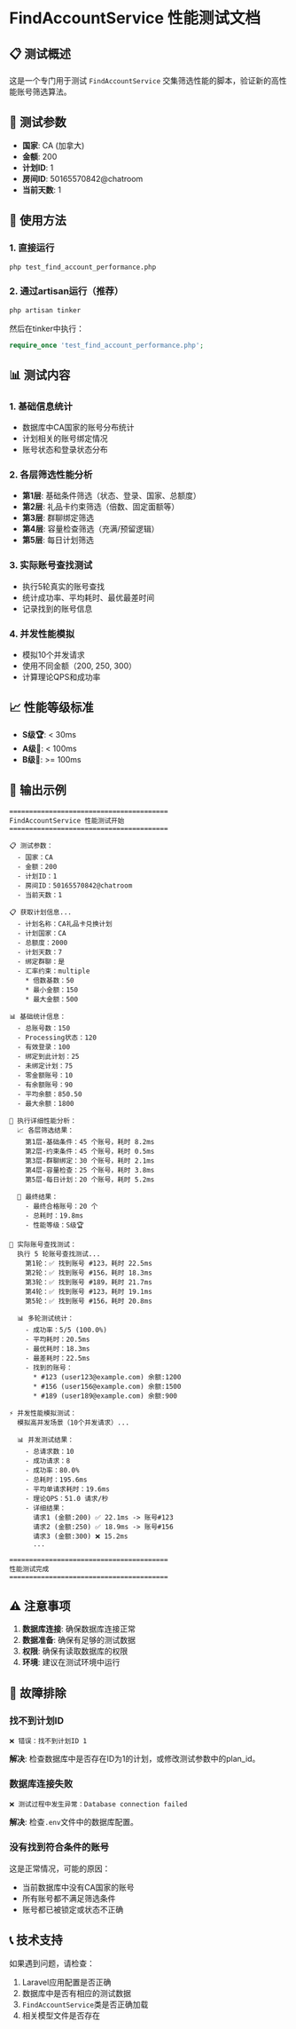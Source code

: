 # FindAccountService 性能测试文档

## 📋 测试概述

这是一个专门用于测试 `FindAccountService` 交集筛选性能的脚本，验证新的高性能账号筛选算法。

## 🎯 测试参数

- **国家**: CA (加拿大)
- **金额**: 200
- **计划ID**: 1
- **房间ID**: 50165570842@chatroom
- **当前天数**: 1

## 🚀 使用方法

### 1. 直接运行

```bash
php test_find_account_performance.php
```

### 2. 通过artisan运行（推荐）

```bash
php artisan tinker
```

然后在tinker中执行：
```php
require_once 'test_find_account_performance.php';
```

## 📊 测试内容

### 1. 基础信息统计
- 数据库中CA国家的账号分布统计
- 计划相关的账号绑定情况
- 账号状态和登录状态分布

### 2. 各层筛选性能分析
- **第1层**: 基础条件筛选（状态、登录、国家、总额度）
- **第2层**: 礼品卡约束筛选（倍数、固定面额等）
- **第3层**: 群聊绑定筛选
- **第4层**: 容量检查筛选（充满/预留逻辑）
- **第5层**: 每日计划筛选

### 3. 实际账号查找测试
- 执行5轮真实的账号查找
- 统计成功率、平均耗时、最优最差时间
- 记录找到的账号信息

### 4. 并发性能模拟
- 模拟10个并发请求
- 使用不同金额（200, 250, 300）
- 计算理论QPS和成功率

## 📈 性能等级标准

- **S级🏆**: < 30ms
- **A级🥇**: < 100ms  
- **B级🥈**: >= 100ms

## 🔧 输出示例

```
========================================
FindAccountService 性能测试开始
========================================

📋 测试参数：
  - 国家：CA
  - 金额：200
  - 计划ID：1
  - 房间ID：50165570842@chatroom
  - 当前天数：1

📋 获取计划信息...
  - 计划名称：CA礼品卡兑换计划
  - 计划国家：CA
  - 总额度：2000
  - 计划天数：7
  - 绑定群聊：是
  - 汇率约束：multiple
    * 倍数基数：50
    * 最小金额：150
    * 最大金额：500

📊 基础统计信息：
  - 总账号数：150
  - Processing状态：120
  - 有效登录：100
  - 绑定到此计划：25
  - 未绑定计划：75
  - 零金额账号：10
  - 有余额账号：90
  - 平均余额：850.50
  - 最大余额：1800

🚀 执行详细性能分析：
  📈 各层筛选结果：
    第1层-基础条件：45 个账号，耗时 8.2ms
    第2层-约束条件：45 个账号，耗时 0.5ms
    第3层-群聊绑定：30 个账号，耗时 2.1ms
    第4层-容量检查：25 个账号，耗时 3.8ms
    第5层-每日计划：20 个账号，耗时 5.2ms

  🎯 最终结果：
    - 最终合格账号：20 个
    - 总耗时：19.8ms
    - 性能等级：S级🏆

🎯 实际账号查找测试：
  执行 5 轮账号查找测试...
    第1轮：✅ 找到账号 #123，耗时 22.5ms
    第2轮：✅ 找到账号 #156，耗时 18.3ms
    第3轮：✅ 找到账号 #189，耗时 21.7ms
    第4轮：✅ 找到账号 #123，耗时 19.1ms
    第5轮：✅ 找到账号 #156，耗时 20.8ms

  📊 多轮测试统计：
    - 成功率：5/5 (100.0%)
    - 平均耗时：20.5ms
    - 最优耗时：18.3ms
    - 最差耗时：22.5ms
    - 找到的账号：
      * #123 (user123@example.com) 余额:1200
      * #156 (user156@example.com) 余额:1500
      * #189 (user189@example.com) 余额:900

⚡ 并发性能模拟测试：
  模拟高并发场景（10个并发请求）...

  📊 并发测试结果：
    - 总请求数：10
    - 成功请求：8
    - 成功率：80.0%
    - 总耗时：195.6ms
    - 平均单请求耗时：19.6ms
    - 理论QPS：51.0 请求/秒
    - 详细结果：
      请求1 (金额:200) ✅ 22.1ms -> 账号#123
      请求2 (金额:250) ✅ 18.9ms -> 账号#156
      请求3 (金额:300) ❌ 15.2ms
      ...

========================================
性能测试完成
========================================
```

## ⚠️ 注意事项

1. **数据库连接**: 确保数据库连接正常
2. **数据准备**: 确保有足够的测试数据
3. **权限**: 确保有读取数据库的权限
4. **环境**: 建议在测试环境中运行

## 🐛 故障排除

### 找不到计划ID
```
❌ 错误：找不到计划ID 1
```
**解决**: 检查数据库中是否存在ID为1的计划，或修改测试参数中的plan_id。

### 数据库连接失败
```
❌ 测试过程中发生异常：Database connection failed
```
**解决**: 检查`.env`文件中的数据库配置。

### 没有找到符合条件的账号
这是正常情况，可能的原因：
- 当前数据库中没有CA国家的账号
- 所有账号都不满足筛选条件
- 账号都已被锁定或状态不正确

## 📞 技术支持

如果遇到问题，请检查：
1. Laravel应用配置是否正确
2. 数据库中是否有相应的测试数据
3. `FindAccountService`类是否正确加载
4. 相关模型文件是否存在 